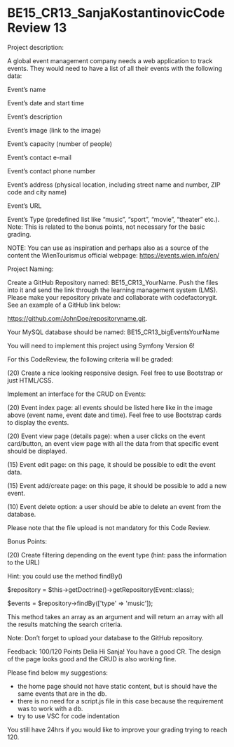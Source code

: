 # BE15_CR13_SanjaKostantinovicCode Review 13
Project description:
 
A global event management company needs a web application to track events. They would need to have a list of all their events with the following data:

Event’s name

Event’s date and start time

Event’s description

Event’s image (link to the image)

Event’s capacity (number of people)

Event’s contact e-mail

Event’s contact phone number

Event’s address (physical location, including street name and number, ZIP code and city name)

Event’s URL

Event’s Type (predefined list like “music”, “sport”, “movie”, “theater” etc.). Note: This is related to the bonus points, not necessary for the basic grading.

NOTE: You can use as inspiration and perhaps also as a source of the content the WienTourismus official webpage: https://events.wien.info/en/ 



 

Project Naming:

Create a GitHub Repository named: BE15_CR13_YourName. Push the files into it and send the link through the learning management system (LMS). Please make your repository private and collaborate with codefactorygit. See an example of a GitHub link below:

https://github.com/JohnDoe/repositoryname.git.

Your MySQL database should be named: BE15_CR13_bigEventsYourName

 

You will need to implement this project using Symfony Version 6!



For this CodeReview, the following criteria will be graded:

(20) Create a nice looking responsive design. Feel free to use Bootstrap or just HTML/CSS.

Implement an interface for the CRUD on Events:

(20) Event index page: all events should be listed here like in the image above (event name, event date and time). Feel free to use Bootstrap cards to display the events.

(20) Event view page (details page): when a user clicks on the event card/button, an event view page with all the data from that specific event should be displayed.

(15) Event edit page: on this page, it should be possible to edit the event data.

(15) Event add/create page: on this page, it should be possible to add a new event.

(10) Event delete option: a user should be able to delete an event from the database.

Please note that the file upload is not mandatory for this Code Review.

Bonus Points:

(20) Create filtering depending on the event type (hint: pass the information to the URL)

Hint: you could use the method findBy()

$repository = $this->getDoctrine()->getRepository(Event::class);

$events = $repository->findBy(['type' => 'music']);

This method takes an array as an argument and will return an array with all the results matching the search criteria.

 

Note: Don’t forget to upload your database to the GitHub repository.

Feedback: 100/120 Points
Delia
Hi Sanja! You have a good CR. The design of the page looks good and the CRUD is also working fine.

Please find below my suggestions:
- the home page should not have static content, but is should have the same events that are in the db.
- there is no need for a script.js file in this case because the requirement was to work with a db.
- try to use VSC for code indentation

You still have 24hrs if you would like to improve your grading trying to reach 120.
